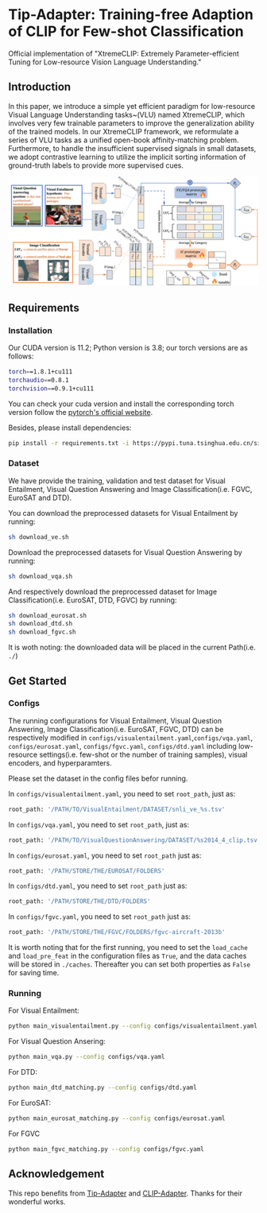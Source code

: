 # Tip-Adapter: Training-free Adaption of CLIP for Few-shot Classification
Official implementation of "XtremeCLIP: Extremely Parameter-efficient Tuning for Low-resource Vision Language Understanding."

## Introduction
In this paper, we introduce a simple yet efficient paradigm for low-resource Visual Language Understanding tasks~(VLU) named XtremeCLIP, which involves very few trainable parameters to improve the generalization ability of the trained models.
In our XtremeCLIP framework, we reformulate a series of VLU tasks as a unified open-book affinity-matching problem. Furthermore, to handle the insufficient supervised signals in small datasets, we adopt contrastive learning to utilize the implicit sorting information of ground-truth labels to provide more supervised cues.

<div align="center">
  <img width=900 src="XtremeCLIP.png"/>
</div>

## Requirements
### Installation
Our CUDA version is 11.2; Python version is 3.8; our torch versions are as follows:
```bash
torch==1.8.1+cu111
torchaudio==0.8.1
torchvision==0.9.1+cu111
```
You can check your cuda version and install the corresponding torch version follow the [pytorch's official website](https://pytorch.org/get-started/previous-versions/).

Besides, please install dependencies:
```bash
pip install -r requirements.txt -i https://pypi.tuna.tsinghua.edu.cn/simple
```

### Dataset
We have provide the training, validation and test dataset for Visual Entailment, Visual Question Answering and Image Classification(i.e. FGVC, EuroSAT and DTD).

You can download the preprocessed datasets for Visual Entailment by running:
```bash
sh download_ve.sh
```

Download the preprocessed datasets for Visual Question Answering by running:
```bash
sh download_vqa.sh
```

And respectively download the preprocessed dataset for Image Classification(i.e. EuroSAT, DTD, FGVC) by running:
```bash
sh download_eurosat.sh
sh download_dtd.sh
sh download_fgvc.sh
```

It is woth noting: the downloaded data will be placed in the current Path(i.e. `./`) 

## Get Started
### Configs
The running configurations for Visual Entailment, Visual Question Answering, Image Classification(i.e. EuroSAT, FGVC, DTD) 
can be respectively modified in 
`configs/visualentailment.yaml`,`configs/vqa.yaml`,
`configs/eurosat.yaml`, `configs/fgvc.yaml`, `configs/dtd.yaml` including low-resource settings(i.e. few-shot or the number of training samples),
visual encoders, and hyperparamters.

Please set the dataset in the config files befor running. 

In `configs/visualentailment.yaml`, you need to set `root_path`, just as:
```bash
root_path: '/PATH/TO/VisualEntailment/DATASET/snli_ve_%s.tsv'
```

In `configs/vqa.yaml`, you need to set `root_path`, just as:
```bash
root_path: '/PATH/TO/VisualQuestionAnswering/DATASET/%s2014_4_clip.tsv'
```

In `configs/eurosat.yaml`, you need to set `root_path`  just as:
```bash
root_path: '/PATH/STORE/THE/EUROSAT/FOLDERS'
```

In `configs/dtd.yaml`, you need to set `root_path`  just as:
```bash
root_path: '/PATH/STORE/THE/DTD/FOLDERS'
```

In `configs/fgvc.yaml`, you need to set `root_path`  just as:
```bash
root_path: '/PATH/STORE/THE/FGVC/FOLDERS/fgvc-aircraft-2013b'
```

It is worth noting that for the first running, you need to set the `load_cache` and `load_pre_feat` in the configuration files as `True`, and the data caches will be stored in `./caches`. Thereafter you can set both properties as `False` for saving time.   

### Running
For Visual Entailment:
```bash
python main_visualentailment.py --config configs/visualentailment.yaml
```
For Visual Question Ansering:
```bash
python main_vqa.py --config configs/vqa.yaml
```
For DTD:
```bash
python main_dtd_matching.py --config configs/dtd.yaml
```
For EuroSAT:
```bash
python main_eurosat_matching.py --config configs/eurosat.yaml
```
For FGVC
```bash
python main_fgvc_matching.py --config configs/fgvc.yaml
```


## Acknowledgement
This repo benefits from [Tip-Adapter](https://github.com/gaopengcuhk/Tip-Adapter) and [CLIP-Adapter](https://github.com/gaopengcuhk/CLIP-Adapter). Thanks for their wonderful works.
